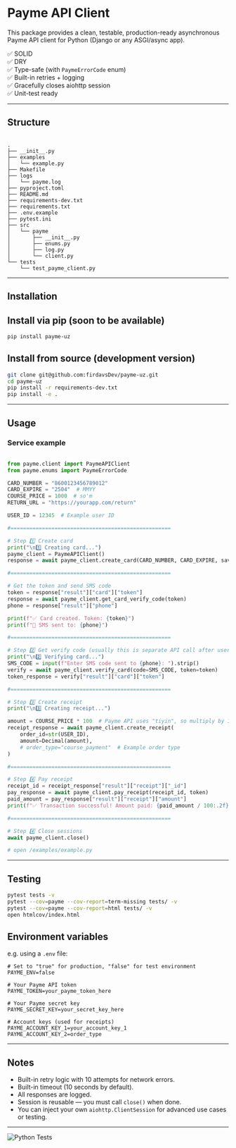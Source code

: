 # Payme API Client

This package provides a clean, testable, production-ready asynchronous Payme API client for Python (Django or any ASGI/async app).

✅ SOLID  
✅ DRY  
✅ Type-safe (with `PaymeErrorCode` enum)  
✅ Built-in retries + logging  
✅ Gracefully closes aiohttp session  
✅ Unit-test ready

---

## Structure
```

.
├── __init__.py
├── examples
│   └── example.py
├── Makefile
├── logs
│   └── payme.log
├── pyproject.toml
├── README.md
├── requirements-dev.txt
├── requirements.txt
├── .env.example
├── pytest.ini
├── src
│   └── payme
│       ├── __init__.py
│       ├── enums.py
│       ├── log.py
│       └── client.py
└── tests
    └── test_payme_client.py

```

---

## Installation

## Install via pip (soon to be available)
```bash
pip install payme-uz
```
## Install from source (development version)
```bash
git clone git@github.com:firdavsDev/payme-uz.git
cd payme-uz
pip install -r requirements-dev.txt
pip install -e .
```

---

## Usage

### Service example

```python

from payme.client import PaymeAPIClient
from payme.enums import PaymeErrorCode

CARD_NUMBER = "8600123456789012"
CARD_EXPIRE = "2504"  # MMYY
COURSE_PRICE = 1000  # so'm
RETURN_URL = "https://yourapp.com/return"

USER_ID = 12345  # Example user ID

#===================================================

# Step 1️⃣ Create card
print("\n1️⃣ Creating card...")
payme_client = PaymeAPIClient()
response = await payme_client.create_card(CARD_NUMBER, CARD_EXPIRE, save=False)

#===================================================

# Get the token and send SMS code
token = response["result"]["card"]["token"]
response = await payme_client.get_card_verify_code(token)
phone = response["result"]["phone"]

print(f"✅ Card created. Token: {token}")
print(f"📲 SMS sent to: {phone}")

#===================================================

# Step 2️⃣ Get verify code (usually this is separate API call after user submits SMS code)
print("\n2️⃣ Verifying card...")
SMS_CODE = input(f"Enter SMS code sent to {phone}: ").strip()
verify = await payme_client.verify_card(code=SMS_CODE, token=token)
token_response = verify["result"]["card"]["token"]

#===================================================

# Step 3️⃣ Create receipt
print("\n3️⃣ Creating receipt...")

amount = COURSE_PRICE * 100  # Payme API uses "tiyin", so multiply by 100
receipt_response = await payme_client.create_receipt(
    order_id=str(USER_ID),
    amount=Decimal(amount),
    # order_type="course_payment"  # Example order type
)

#===================================================

# Step 4️⃣ Pay receipt
receipt_id = receipt_response["result"]["receipt"]["_id"]
pay_response = await payme_client.pay_receipt(receipt_id, token)
paid_amount = pay_response["result"]["receipt"]["amount"]
print(f"✅ Transaction successful! Amount paid: {paid_amount / 100:.2f} so'm")

#===================================================

# Step 4️⃣ Close sessions
await payme_client.close()

# open /examples/example.py

```

---

## Testing

```bash
pytest tests -v
pytest --cov=payme --cov-report=term-missing tests/ -v
pytest --cov=payme --cov-report=html tests/ -v
open htmlcov/index.html

```

## Environment variables

e.g. using a `.env` file:

```.env
# Set to "true" for production, "false" for test environment
PAYME_ENV=false

# Your Payme API token
PAYME_TOKEN=your_payme_token_here

# Your Payme secret key
PAYME_SECRET_KEY=your_secret_key_here

# Account keys (used for receipts)
PAYME_ACCOUNT_KEY_1=your_account_key_1
PAYME_ACCOUNT_KEY_2=order_type

```

---

## Notes

* Built-in retry logic with 10 attempts for network errors.
* Built-in timeout (10 seconds by default).
* All responses are logged.
* Session is reusable — you must call `close()` when done.
* You can inject your own `aiohttp.ClientSession` for advanced use cases or testing.

---

![Python Tests](https://github.com/firdavsdev/payme-uz/actions/workflows/python-tests.yml/badge.svg)
